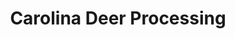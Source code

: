 ---
title: "Carolina Deer Processing"
url: /union-mills/carolina-deer-processing/
shop: Metzgerei
---